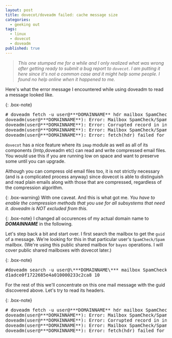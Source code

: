 ```yaml
---
layout: post
title: dovecot/doveadm failed: cache message size
categories:
  - geeking out
tags:
  - linux
  - dovecot
  - doveadm
published: true
---
```


>*This one stumped me for a while and I only realized what was wrong after getting ready to submit a bug report to `dovecot`. I am putting it here since it's not a common case and it might help some people. I found no help online when it happened to me.*

Here's what the error message I encountered while using doveadm to read a message looked like.

{: .box-note}
<pre>
# doveadm fetch -u user@***DOMAINNAME** hdr mailbox SpamCheck/Spam uid 10
doveadm(user@***DOMAINNAME**): Error: Mailbox SpamCheck/Spam: UID=10: read(/var/spool/mail/virtual/***DOMAINNAME**/public/.Spam/cur/1583888147.M606102P10872.MAILDOMAIN,S=5367,W=5455:2,S) failed: Cached message size larger than expected (5367 > 2476, box=SpamCheck/Spam, UID=10) (read reason=mail stream)
doveadm(user@***DOMAINNAME**): Error: Corrupted record in index cache file /var/spool/mail/virtual/***DOMAINNAME**/public/.Spam/dovecot.index.cache: UID 10: Broken physical size in mailbox SpamCheck/Spam: read(/var/spool/mail/virtual/***DOMAINNAME**/public/.Spam/cur/1583888147.M606102P10872.MAILDOMAIN,S=5367,W=5455:2,S) failed: Cached message size larger than expected (5367 > 2476, box=SpamCheck/Spam, UID=10)
doveadm(user@***DOMAINNAME**): Error: Mailbox SpamCheck/Spam: UID=10: read(/var/spool/mail/virtual/***DOMAINNAME**/public/.Spam/cur/1583888147.M606102P10872.MAILDOMAIN,S=5367,W=5455:2,S) failed: Cached message size larger than expected (5367 > 2476, box=SpamCheck/Spam, UID=10) (read reason=)
doveadm(user@***DOMAINNAME**): Error: fetch(hdr) failed for box=SpamCheck/Spam uid=10: Mailbox SpamCheck/Spam: UID=10: read(/var/spool/mail/virtual/***DOMAINNAME**/public/.Spam/cur/1583888147.M606102P10872.MAILDOMAIN,S=5367,W=5455:2,S) failed: Cached message size larger than expected (5367 > 2476, box=SpamCheck/Spam, UID=10) (read reason=)
</pre>

`dovecot` has a nice feature where its `imap` module as well as all of its components (lmtp,doveadm etc) can read and write compressed email files. You would use this if you are running low on space and want to preserve some until you can upgrade.

Although you can compress old email files too, it is not strictly necessary (and is a complicated process anyway) since dovecot is able to distinguish and read plain emails along with those that are compressed, regardless of the compression algorithm.

{: .box-warning}
With one caveat. And this is what got me. *You have to enable the compression methods that you use for all subsystems that need it. doveadm is NOT excluded from this.*

{: .box-note}
I changed all occurences of my actual domain name to ***DOMAINNAME*** in the following.

Let's step back a bit and start over. I first search the mailbox to get the `guid` of a message. We're looking for this in that particular user's `SpamCheck/Spam` mailbox. (We're using this public shared mailbox for `bayes` operations. I will cover public shared mailboxes with dovecot later.)

{: .box-note}
<pre>
#doveadm search -u user@\***DOMAINNAME\*** mailbox SpamCheck/Spam
d1adce0f1722685e4a010000233c2ca8 10
</pre>

For the rest of this we'll concentrate on this one mail message with the guid discovered above.
Let's try to read its headers.

{: .box-note}
<pre>
# doveadm fetch -u user@***DOMAINNAME** hdr mailbox SpamCheck/Spam uid 10
doveadm(user@***DOMAINNAME**): Error: Mailbox SpamCheck/Spam: UID=10: read(/var/spool/mail/virtual/***DOMAINNAME**/public/.Spam/cur/1583888147.M606102P10872.MAILDOMAIN,S=5367,W=5455:2,S) failed: Cached message size larger than expected (5367 > 2476, box=SpamCheck/Spam, UID=10) (read reason=mail stream)
doveadm(user@***DOMAINNAME**): Error: Corrupted record in index cache file /var/spool/mail/virtual/***DOMAINNAME**/public/.Spam/dovecot.index.cache: UID 10: Broken physical size in mailbox SpamCheck/Spam: read(/var/spool/mail/virtual/***DOMAINNAME**/public/.Spam/cur/1583888147.M606102P10872.MAILDOMAIN,S=5367,W=5455:2,S) failed: Cached message size larger than expected (5367 > 2476, box=SpamCheck/Spam, UID=10)
doveadm(user@***DOMAINNAME**): Error: Mailbox SpamCheck/Spam: UID=10: read(/var/spool/mail/virtual***DOMAINNAME**/public/.Spam/cur/1583888147.M606102P10872.MAILDOMAIN,S=5367,W=5455:2,S) failed: Cached message size larger than expected (5367 > 2476, box=SpamCheck/Spam, UID=10) (read reason=)
doveadm(user@***DOMAINNAME**): Error: fetch(hdr) failed for box=SpamCheck/Spam uid=10: Mailbox SpamCheck/Spam: UID=10: read(/var/spool/mail/virtual/***DOMAINNAME**/public/.Spam/cur/1583888147.M606102P10872.MAILDOMAIN,S=5367,W=5455:2,S) failed: Cached message size larger than expected (5367 > 2476, box=SpamCheck/Spam, UID=10) (read reason=)
</pre>
